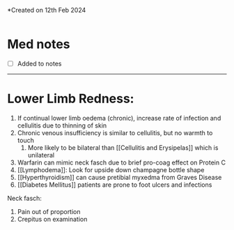 *Created on 12th Feb 2024
```toc
```
# Med notes
- [ ] Added to notes
---

# Lower Limb Redness:
1. If continual lower limb oedema (chronic), increase rate of infection and cellulitis due to thinning of skin
2. Chronic venous insufficiency is similar to cellulitis, but no warmth to touch
	1. More likely to be bilateral than [[Cellulitis and Erysipelas]] which is unilateral
3. Warfarin can mimic neck fasch due to brief pro-coag effect on Protein C
4. [[Lymphodema]]: Look for upside down champagne bottle shape
5. [[Hyperthyroidism]] can cause pretibial myxedma from Graves Disease
6. [[Diabetes Mellitus]] patients are prone to foot ulcers and infections

Neck fasch:
1. Pain out of proportion
2. Crepitus on examination